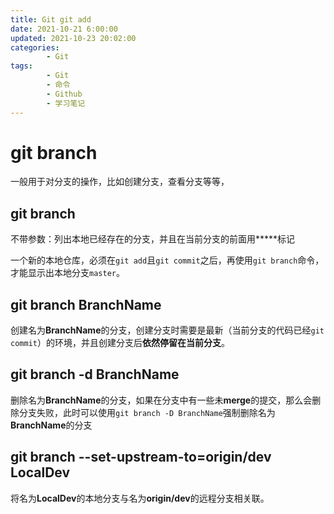 ```yaml
---
title: Git git add
date: 2021-10-21 6:00:00
updated: 2021-10-23 20:02:00
categories:
        - Git
tags:
        - Git
        - 命令
        - Github
        - 学习笔记
---
```


# git branch

一般用于对分支的操作，比如创建分支，查看分支等等，

## git branch

不带参数：列出本地已经存在的分支，并且在当前分支的前面用**\***标记

一个新的本地仓库，必须在`git add`且`git commit`之后，再使用`git branch`命令，才能显示出本地分支`master`。

## git branch BranchName

创建名为**BranchName**的分支，创建分支时需要是最新（当前分支的代码已经`git commit`）的环境，并且创建分支后**依然停留在当前分支**。

## git branch -d BranchName

删除名为**BranchName**的分支，如果在分支中有一些未**merge**的提交，那么会删除分支失败，此时可以使用`git branch -D BranchName`强制删除名为**BranchName**的分支

## git branch --set-upstream-to=origin/dev LocalDev

将名为**LocalDev**的本地分支与名为**origin/dev**的远程分支相关联。
